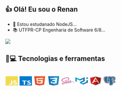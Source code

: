 ## 👍 Olá! Eu sou o Renan 
- 🌱 Estou estudanado NodeJS...
- 📚 UTFPR-CP Engenharia de Software 6/8...

 [<img src="https://img.shields.io/badge/linkedin-%230077B5.svg?&style=for-the-badge&logo=linkedin&logoColor=white" />](https://www.linkedin.com/in/renan-steiger-36574314b/) 

## 🚀💻 Tecnologias e ferramentas

 <div style="display: inline_block"><br>
  <img align="center" height="30" width="40" src="https://raw.githubusercontent.com/devicons/devicon/master/icons/javascript/javascript-plain.svg"> 
   <img align="center" height="30" width="40" src="https://raw.githubusercontent.com/devicons/devicon/master/icons/typescript/typescript-plain.svg">  
  <img align="center" height="30" width="40" src="https://raw.githubusercontent.com/devicons/devicon/master/icons/html5/html5-original.svg">
  <img align="center" height="30" width="40" src="https://raw.githubusercontent.com/devicons/devicon/master/icons/css3/css3-original.svg">
  <img align="center" height="30" width="40" src="https://raw.githubusercontent.com/devicons/devicon/master/icons/sass/sass-original.svg">
 <img align="center" height="30" width="40" src="https://raw.githubusercontent.com/devicons/devicon/master/icons/materialui/materialui-original.svg">
  <img align="center" height="30" width="40" src="https://raw.githubusercontent.com/devicons/devicon/master/icons/angularjs/angularjs-original.svg">
  <img align="center" height="30" width="40" src="https://raw.githubusercontent.com/devicons/devicon/master/icons/postgresql/postgresql-original.svg">
</div>

